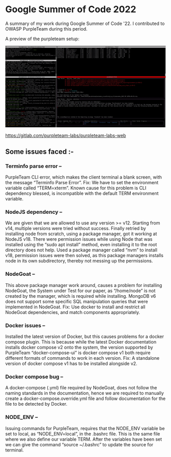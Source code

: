 # Google Summer of Code 2022
A summary of my work during Google Summer of Code '22. I contributed to OWASP PurpleTeam during this period.


A preview of the purpleteam setup:

![alt text](https://github.com/shaneg07/GSoC-22/blob/main/assets/Preview1.jpg?raw=true)


https://gitlab.com/purpleteam-labs/purpleteam-labs-web

## Some issues faced :-

### Terminfo parse error – 

PurpleTeam CLI error, which makes the client terminal a blank screen, with the message “Terminfo Parse Error”. 
Fix: We have to set the environment variable called “TERM=xterm”. 
Known cause for this problem is CLI dependency blessed, is incompatible with the default TERM environment variable. 

### NodeJS dependency – 

We are given that we are allowed to use any version >= v12. 
Starting from v14, multiple versions were tried without success. 
Finally retried by installing node from scratch, using a package manager, got it working at NodeJS v18. 
There were permission issues while using Node that was installed using the “sudo apt install” method, even installing it to the root directory does not help. 
Used a package manager called “nvm” to install v18, permission issues were then solved, as this package managers installs node in its own subdirectory, thereby not messing up the permissions. 

### NodeGoat – 

This above package manager work around, causes a problem for installing NodeGoat, the System under Test for our paper, as “/home/node” is not created by the manager, which is required while installing. 
MongoDB v6 does not support some specific SQL manipulation queries that were implemented in NodeGoat. 
Fix: Use docker to install and restrict all NodeGoat dependencies, and match components appropriately.

### Docker issues – 

Installed the latest version of Docker, but this causes problems for a docker compose plugin. 
This is because while the latest Docker documentation installs docker compose v2 onto the system, the version supported by PurpleTeam “docker-compose-ui” is docker compose v1 both require different formats of commands to work in each version. 
Fix: A standalone version of docker compose v1 has to be installed alongside v2. 

### Docker compose bug – 

A docker-compose (.yml) file required by NodeGoat, does not follow the naming standards in the documentation, hence we are required to manually create a docker-compose.override.yml file and follow documentation for the file to be detected by Docker. 

### NODE_ENV – 

Issuing commands for PurpleTeam, requires that the NODE_ENV variable be set to local, as “NODE_ENV=local”, in the .bashrc file. 
This is the same file where we also define our variable TERM. 
After the variables have been set we can give the command 
“source ~/.bashrc” to update the source for terminal.



